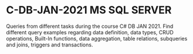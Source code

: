 # C-DB-JAN-2021 MS SQL SERVER
Queries from different tasks during the course C# DB JAN 2021. Find different query examples regarding data definition, data types, CRUD operations, Built-In functions, data aggregation, table relations, subqueries and joins, triggers and transactions.

